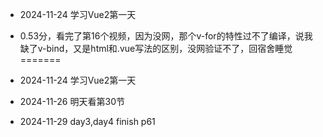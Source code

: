 - 2024-11-24 学习Vue2第一天
- 0.53分，看完了第16个视频，因为没网，那个v-for的特性过不了编译，说我缺了v-bind，又是html和.vue写法的区别，没网验证不了，回宿舍睡觉
=======
- 2024-11-24 学习Vue2第一天

- 2024-11-26 明天看第30节

- 2024-11-29 day3,day4 finish p61
